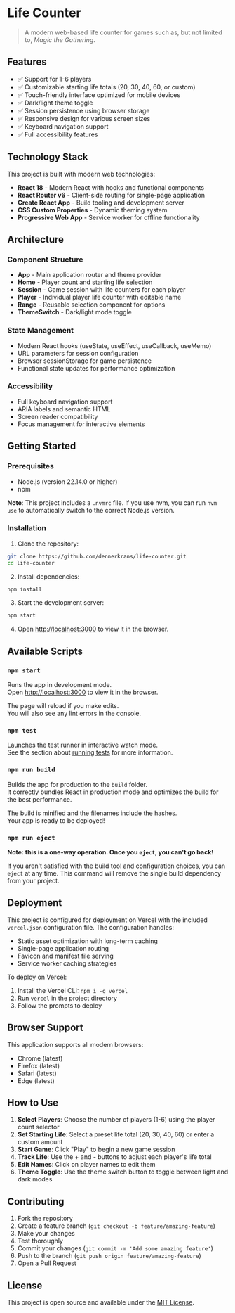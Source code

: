 # Life Counter

> A modern web-based life counter for games such as, but not limited to, _Magic the Gathering_.

## Features

- ✅ Support for 1-6 players
- ✅ Customizable starting life totals (20, 30, 40, 60, or custom)
- ✅ Touch-friendly interface optimized for mobile devices
- ✅ Dark/light theme toggle
- ✅ Session persistence using browser storage
- ✅ Responsive design for various screen sizes
- ✅ Keyboard navigation support
- ✅ Full accessibility features

## Technology Stack

This project is built with modern web technologies:

- **React 18** - Modern React with hooks and functional components
- **React Router v6** - Client-side routing for single-page application
- **Create React App** - Build tooling and development server
- **CSS Custom Properties** - Dynamic theming system
- **Progressive Web App** - Service worker for offline functionality

## Architecture

### Component Structure

- **App** - Main application router and theme provider
- **Home** - Player count and starting life selection
- **Session** - Game session with life counters for each player
- **Player** - Individual player life counter with editable name
- **Range** - Reusable selection component for options
- **ThemeSwitch** - Dark/light mode toggle

### State Management

- Modern React hooks (useState, useEffect, useCallback, useMemo)
- URL parameters for session configuration
- Browser sessionStorage for game persistence
- Functional state updates for performance optimization

### Accessibility

- Full keyboard navigation support
- ARIA labels and semantic HTML
- Screen reader compatibility
- Focus management for interactive elements

## Getting Started

### Prerequisites

- Node.js (version 22.14.0 or higher)
- npm

**Note**: This project includes a `.nvmrc` file. If you use nvm, you can run `nvm use` to automatically switch to the correct Node.js version.

### Installation

1. Clone the repository:

```bash
git clone https://github.com/dennerkrans/life-counter.git
cd life-counter
```

2. Install dependencies:

```bash
npm install
```

3. Start the development server:

```bash
npm start
```

4. Open [http://localhost:3000](http://localhost:3000) to view it in the browser.

## Available Scripts

### `npm start`

Runs the app in development mode.<br>
Open [http://localhost:3000](http://localhost:3000) to view it in the browser.

The page will reload if you make edits.<br>
You will also see any lint errors in the console.

### `npm test`

Launches the test runner in interactive watch mode.<br>
See the section about [running tests](https://facebook.github.io/create-react-app/docs/running-tests) for more information.

### `npm run build`

Builds the app for production to the `build` folder.<br>
It correctly bundles React in production mode and optimizes the build for the best performance.

The build is minified and the filenames include the hashes.<br>
Your app is ready to be deployed!

### `npm run eject`

**Note: this is a one-way operation. Once you `eject`, you can't go back!**

If you aren't satisfied with the build tool and configuration choices, you can `eject` at any time. This command will remove the single build dependency from your project.

## Deployment

This project is configured for deployment on Vercel with the included `vercel.json` configuration file. The configuration handles:

- Static asset optimization with long-term caching
- Single-page application routing
- Favicon and manifest file serving
- Service worker caching strategies

To deploy on Vercel:

1. Install the Vercel CLI: `npm i -g vercel`
2. Run `vercel` in the project directory
3. Follow the prompts to deploy

## Browser Support

This application supports all modern browsers:

- Chrome (latest)
- Firefox (latest)
- Safari (latest)
- Edge (latest)

## How to Use

1. **Select Players**: Choose the number of players (1-6) using the player count selector
2. **Set Starting Life**: Select a preset life total (20, 30, 40, 60) or enter a custom amount
3. **Start Game**: Click "Play" to begin a new game session
4. **Track Life**: Use the + and - buttons to adjust each player's life total
5. **Edit Names**: Click on player names to edit them
6. **Theme Toggle**: Use the theme switch button to toggle between light and dark modes

## Contributing

1. Fork the repository
2. Create a feature branch (`git checkout -b feature/amazing-feature`)
3. Make your changes
4. Test thoroughly
5. Commit your changes (`git commit -m 'Add some amazing feature'`)
6. Push to the branch (`git push origin feature/amazing-feature`)
7. Open a Pull Request

## License

This project is open source and available under the [MIT License](LICENSE).
